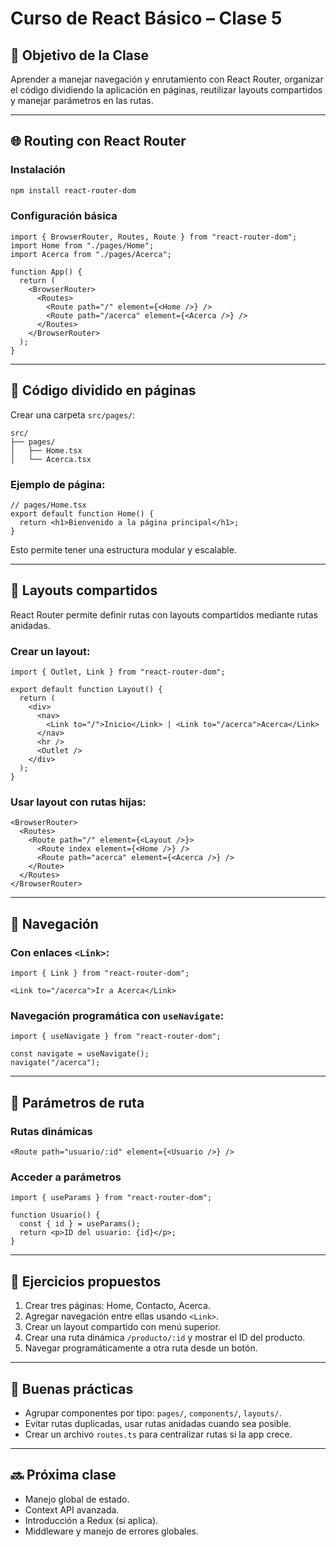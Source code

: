 
# Curso de React Básico – Clase 5

## 🎯 Objetivo de la Clase

Aprender a manejar navegación y enrutamiento con React Router, organizar el código dividiendo la aplicación en páginas, reutilizar layouts compartidos y manejar parámetros en las rutas.

---

## 🌐 Routing con React Router

### Instalación

```bash
npm install react-router-dom
```

### Configuración básica

```tsx
import { BrowserRouter, Routes, Route } from "react-router-dom";
import Home from "./pages/Home";
import Acerca from "./pages/Acerca";

function App() {
  return (
    <BrowserRouter>
      <Routes>
        <Route path="/" element={<Home />} />
        <Route path="/acerca" element={<Acerca />} />
      </Routes>
    </BrowserRouter>
  );
}
```

---

## 📁 Código dividido en páginas

Crear una carpeta `src/pages/`:

```
src/
├── pages/
│   ├── Home.tsx
│   └── Acerca.tsx
```

### Ejemplo de página:

```tsx
// pages/Home.tsx
export default function Home() {
  return <h1>Bienvenido a la página principal</h1>;
}
```

Esto permite tener una estructura modular y escalable.

---

## 🧱 Layouts compartidos

React Router permite definir rutas con layouts compartidos mediante rutas anidadas.

### Crear un layout:

```tsx
import { Outlet, Link } from "react-router-dom";

export default function Layout() {
  return (
    <div>
      <nav>
        <Link to="/">Inicio</Link> | <Link to="/acerca">Acerca</Link>
      </nav>
      <hr />
      <Outlet />
    </div>
  );
}
```

### Usar layout con rutas hijas:

```tsx
<BrowserRouter>
  <Routes>
    <Route path="/" element={<Layout />}>
      <Route index element={<Home />} />
      <Route path="acerca" element={<Acerca />} />
    </Route>
  </Routes>
</BrowserRouter>
```

---

## 🧭 Navegación

### Con enlaces `<Link>`:

```tsx
import { Link } from "react-router-dom";

<Link to="/acerca">Ir a Acerca</Link>
```

### Navegación programática con `useNavigate`:

```tsx
import { useNavigate } from "react-router-dom";

const navigate = useNavigate();
navigate("/acerca");
```

---

## 🔢 Parámetros de ruta

### Rutas dinámicas

```tsx
<Route path="usuario/:id" element={<Usuario />} />
```

### Acceder a parámetros

```tsx
import { useParams } from "react-router-dom";

function Usuario() {
  const { id } = useParams();
  return <p>ID del usuario: {id}</p>;
}
```

---

## 🧪 Ejercicios propuestos

1. Crear tres páginas: Home, Contacto, Acerca.
2. Agregar navegación entre ellas usando `<Link>`.
3. Crear un layout compartido con menú superior.
4. Crear una ruta dinámica `/producto/:id` y mostrar el ID del producto.
5. Navegar programáticamente a otra ruta desde un botón.

---

## 🧰 Buenas prácticas

- Agrupar componentes por tipo: `pages/`, `components/`, `layouts/`.
- Evitar rutas duplicadas, usar rutas anidadas cuando sea posible.
- Crear un archivo `routes.ts` para centralizar rutas si la app crece.

---

## 🔜 Próxima clase

- Manejo global de estado.
- Context API avanzada.
- Introducción a Redux (si aplica).
- Middleware y manejo de errores globales.
